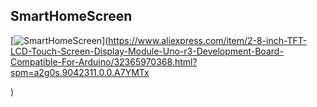 ﻿## SmartHomeScreen

[![SmartHomeScreen](https://github.com/hlynurxxx/SmartHomeScreen/blob/master/20180510_233800.jpg)](https://www.aliexpress.com/item/2-8-inch-TFT-LCD-Touch-Screen-Display-Module-Uno-r3-Development-Board-Compatible-For-Arduino/32365970368.html?spm=a2g0s.9042311.0.0.A7YMTx

)